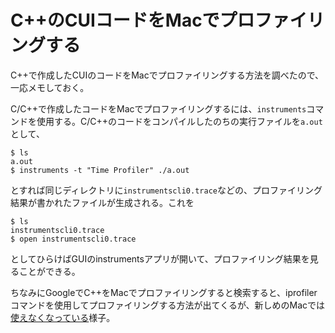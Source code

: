 # C++のCUIコードをMacでプロファイリングする

C++で作成したCUIのコードをMacでプロファイリングする方法を調べたので、一応メモしておく。

C/C++で作成したコードをMacでプロファイリングするには、`instruments`コマンドを使用する。C/C++のコードをコンパイルしたのちの実行ファイルを`a.out`として、

```
$ ls
a.out
$ instruments -t "Time Profiler" ./a.out
```


とすれば同じディレクトリに`instrumentscli0.trace`などの、プロファイリング結果が書かれたファイルが生成される。これを

```
$ ls
instrumentscli0.trace
$ open instrumentscli0.trace
```


としてひらけばGUIのinstrumentsアプリが開いて、プロファイリング結果を見ることができる。

ちなみにGoogleでC++をMacでプロファイリングすると検索すると、iprofilerコマンドを使用してプロファイリングする方法が出てくるが、新しめのMacでは[使えなくなっている](http://watson.hatenablog.com/entry/2017/10/03/235305)様子。
